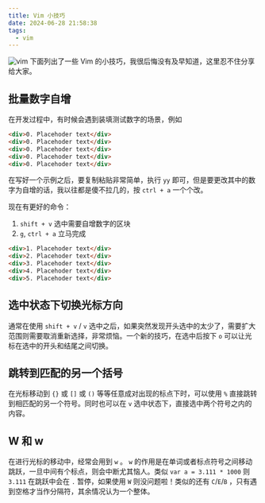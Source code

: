 ```yaml
---
title: Vim 小技巧
date: 2024-06-28 21:58:38
tags:
  - vim
---
```


![vim](https://cdn.sa.net/2024/06/28/R1QeGTmXFu9OVxg.png)
下面列出了一些 Vim 的小技巧，我很后悔没有及早知道，这里忍不住分享给大家。
<!--more-->
## 批量数字自增

在开发过程中，有时候会遇到装填测试数字的场景，例如

```html
<div>0. Placehoder text</div>
<div>0. Placehoder text</div>
<div>0. Placehoder text</div>
<div>0. Placehoder text</div>
<div>0. Placehoder text</div>
```

在写好一个示例之后，要复制粘贴非常简单，执行 `yy` 即可，但是要更改其中的数字为自增的话，我以往都是傻不拉几的，按 `ctrl + a` 一个个改。

现在有更好的命令：

1. `shift + v` 选中需要自增数字的区块
2. `g`, `ctrl + a` 立马完成

```html
<div>1. Placehoder text</div>
<div>2. Placehoder text</div>
<div>3. Placehoder text</div>
<div>4. Placehoder text</div>
<div>5. Placehoder text</div>
```

## 选中状态下切换光标方向

通常在使用 `shift + v` / `v` 选中之后，如果突然发现开头选中的太少了，需要扩大范围则需要取消重新选择，非常烦恼。一个新的技巧，在选中后按下 `o` 可以让光标在选中的开头和结尾之间切换。

## 跳转到匹配的另一个括号

在光标移动到 `{}` 或 `[]` 或 `()` 等等任意成对出现的标点下时，可以使用 `%` 直接跳转到相匹配的另一个符号。同时也可以在 `v` 选中状态下，直接选中两个符号之内的内容。

## W 和 w

在进行光标的移动中，经常会用到 `w` 。 `w` 的作用是在单词或者标点符号之间移动跳跃，一旦中间有个标点，则会中断尤其恼人。类似 `var a = 3.111 * 1000` 则 `3.111` 在跳跃中会在 `.` 暂停，如果使用 `W` 则没问题啦！类似的还有 `C`/`E`/`B` ，只有遇到空格才当作分隔符，其余情况认为一个整体。
